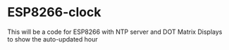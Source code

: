 # ESP8266-clock
This will be a code for ESP8266 with NTP server and DOT Matrix Displays to show the auto-updated hour
